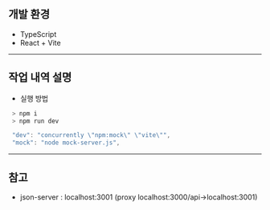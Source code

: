 ## 개발 환경
- TypeScript
- React + Vite
---

## 작업 내역 설명

- 실행 방법

```js
 > npm i
 > npm run dev

 "dev": "concurrently \"npm:mock\" \"vite\"",
 "mock": "node mock-server.js",
```

---
## 참고
- json-server : localhost:3001 (proxy localhost:3000/api->localhost:3001)

